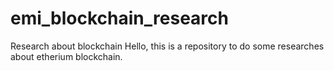 # emi_blockchain_research
Research about blockchain
Hello, this is a repository to do some researches about etherium blockchain.

